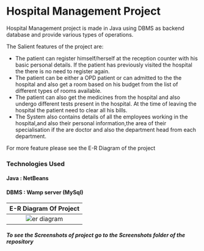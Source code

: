 # Hospital Management Project
Hospital Management project is made in Java using DBMS as backend database and provide various types of operations.

The Salient features of the project are:
- The patient can register himself/herself at the reception counter with his basic personal details. If the patient has previously visited the hospital the there is no need to register again.
- The patient can be either a OPD patient or can admitted to the the hospital and also get a room based on his budget from the list of different types of rooms available.
- The patient can also get the medicines from the hospital and also undergo different tests present in the hospital. At the time of leaving the hospital the patient need to clear all his bills.
- The System also contains details of all the employees working in the hospital,and also their personal information,the area of their specialisation if the are doctor and also the department head from each department.

For more feature please see the E-R Diagram of the project


### Technologies Used

#### Java : NetBeans
#### DBMS : Wamp server (MySql)


|  **E-R Diagram Of Project** |
|:---:|
| ![er diagram](https://user-images.githubusercontent.com/11665612/27264691-c5e7ec4a-54a1-11e7-93be-677a1772a4ea.png) |



##### To see the Screenshots of project go to the Screenshots folder of the repository
